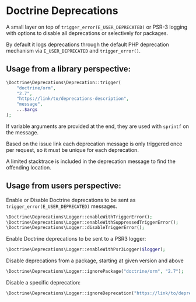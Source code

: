 # Doctrine Deprecations

A small layer on top of `trigger_error(E_USER_DEPRECATED)` or PSR-3 logging
with options to disable all deprecations or selectively for packages.

By default it logs deprecations through the default PHP deprecation mechanism
via `E_USER_DEPRECATED` and `trigger_error()`.

## Usage from a library perspective:

```php
\Doctrine\Deprecations\Deprecation::trigger(
    "doctrine/orm",
    "2.7",
    "https://link/to/deprecations-description",
    "message",
    ...$args
);
```

If variable arguments are provided at the end, they are used with `sprintf` on
the message.

Based on the issue link each deprecation message is only triggered once per
request, so it must be unique for each deprecation.

A limited stacktrace is included in the deprecation message to find the
offending location.

## Usage from users perspective:

Enable or Disable Doctrine deprecations to be sent as `trigger_error(E_USER_DEPRECATED)`
messages.

```php
\Doctrine\Deprecations\Logger::enableWithTriggerError();
\Doctrine\Deprecations\Logger::enableWithSuppressedTriggerError();
\Doctrine\Deprecations\Logger::disableTriggerError();
```

Enable Doctrine deprecations to be sent to a PSR3 logger:

```php
\Doctrine\Deprecations\Logger::enableWithPsr3Logger($logger);
```

Disable deprecations from a package, starting at given version and above

```php
\Doctrine\Deprecations\Logger::ignorePackage("doctrine/orm", "2.7");
```

Disable a specific deprecation:

```php
\Doctrine\Deprecations\Logger::ignoreDeprecation("https://link/to/deprecations-description");
```
